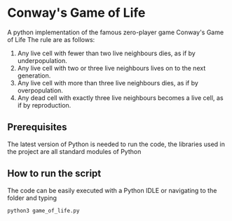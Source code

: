 # Conway's Game of Life
<!--Remove the below lines and add yours -->
A python implementation of the famous zero-player game Conway's Game of Life
The rule are as follows:

1. Any live cell with fewer than two live neighbours dies, as if by underpopulation.
2. Any live cell with two or three live neighbours lives on to the next generation.
3. Any live cell with more than three live neighbours dies, as if by overpopulation.
4. Any dead cell with exactly three live neighbours becomes a live cell, as if by reproduction.

## Prerequisites
<!--Remove the below lines and add yours -->
The latest version of Python is needed to run the code, the libraries used in the project are all standard modules of Python

## How to run the script
<!--Remove the below lines and add yours -->
The code can be easily executed with a Python IDLE or navigating to the folder and typing
```bash
python3 game_of_life.py
```


